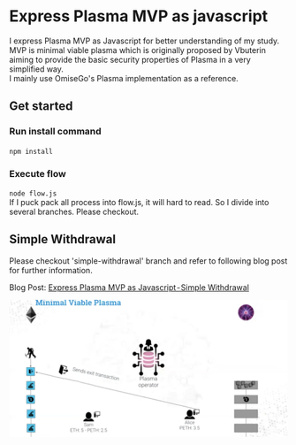 # Express Plasma MVP as javascript

I express Plasma MVP as Javascript for better understanding of my study. MVP is minimal viable plasma which is originally proposed by Vbuterin aiming to provide the basic security properties of Plasma in a very simplified way.<br>
I mainly use OmiseGo's Plasma implementation as a reference.

## Get started

### Run install command
`npm install`

### Execute flow
`node flow.js`<br>
If I puck pack all process into flow.js, it will hard to read. So I divide into several branches. Please checkout.

## Simple Withdrawal
Please checkout 'simple-withdrawal' branch and refer to following blog post for further information.<br>

Blog Post: [Express Plasma MVP as Javascript - Simple Withdrawal](https://medium.com/@t.tak/express-plasma-mvp-as-javascript-simple-withdrawal-53f59bcced3)
<br>

![alt Simple Withdrawal img inside of white paper](img/simple-withdrawal.png)<br>
